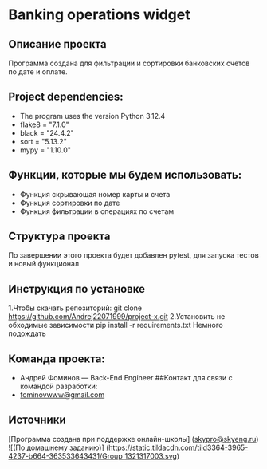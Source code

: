 # Banking operations widget
## Описание проекта
Программа создана для фильтрации и сортировки банковских счетов по дате и оплате.
## Project dependencies:
* The program uses the version Python 3.12.4
* flake8 = "7.1.0"
* black = "24.4.2"
* sort = "5.13.2"
* mypy = "1.10.0"
## Функции, которые мы будем использовать:
* Функция скрывающая номер карты и счета
* Функция сортировки по дате
* Функция фильтрации в операциях по счетам
## Структура проекта
По завершении этого проекта будет добавлен pytest, для запуска тестов и новый функционал
## Инструкция по установке
1.Чтобы скачать репозиторий:
git clone https://github.com/Andrej22071999/project-x.git
2.Установить не обходимые зависимости
pip install -r requirements.txt
Немного подождать
## Команда проекта:
* Андрей Фоминов — Back-End Engineer
##Контакт для связи с командой разработки:
* fominovwww@gmail.com
## Источники
[Программа создана при поддержке онлайн-школы] (skypro@skyeng.ru) ![(По домашнему заданию)] (https://static.tildacdn.com/tild3364-3965-4237-b664-363533643431/Group_1321317003.svg) 



